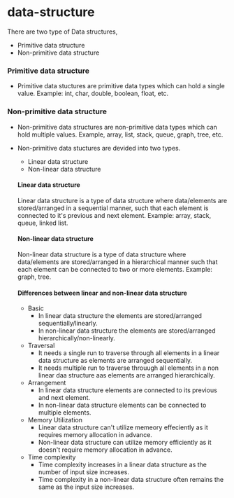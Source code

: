 # data-structure

There are two type of Data structures,
* Primitive data structure
* Non-primitive data structure

### Primitive data structure

* Primitive data stuctures are primitive data types which can hold a single value. Example: int, char, double, boolean, float, etc.

### Non-primitive data structure

* Non-primitive data structures are non-primitive data types which can hold multiple values. Example, array, list, stack, queue, graph, tree, etc.

* Non-primitive data stuctures are devided into two types.
  
  * Linear data structure
  * Non-linear data structure
  
  #### Linear data structure
  
  Linear data structure is a type of data structure where data/elements are stored/arranged in a sequential manner, such that each element is connected to it's previous and next element. Example: array, stack, queue, linked list.
  
  #### Non-linear data structure
  
  Non-linear data structure is a type of data structure where data/elements are stored/arranged in a hierarchical manner such that each element can be connected to two or more elements. Example: graph, tree.
  
  #### Differences between linear and non-linear data structure
   
   * Basic
     * In linear data structure the elements are stored/arranged sequentially/linearly.
     * In non-linear data structure the elements are stored/arranged hierarchically/non-linearly.
   * Traversal
     * It needs a single run to traverse through all elements in a linear data structure as elements are arranged sequentially.
     * It needs multiple run to traverse throuugh all elements in a non linear daa structure aas elements are arranged hierarchically. 
   * Arrangement
     * In linear data structure elements are connected to its previous and next element.
     * In non-linear data structure elements can be connected to multiple elements.
   * Memory Utilization
     * Linear data structure can't utilize memeory effeciently as it requires memory allocation in advance.
     * Non-linear data structure can utilize memory efficiently as it doesn't require memory allocation in advance.
   * Time complexity
     * Time complexity increases in a linear data structure as the number of input size increases.
     * Time complexity in a non-linear data structure often remains the same as the input size increases.
